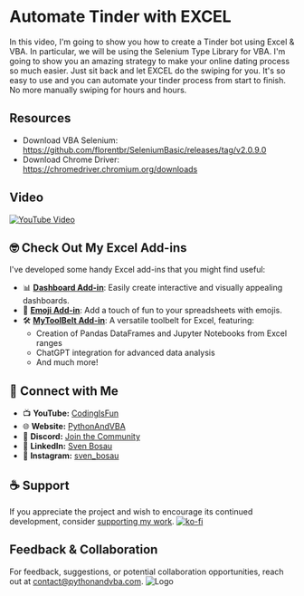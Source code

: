 
# Automate Tinder with EXCEL

In this video, I'm going to show you how to create a Tinder bot using Excel & VBA. In particular, we will be using the Selenium Type Library for VBA. I'm going to show you an amazing strategy to make your online dating process so much easier. Just sit back and let EXCEL do the swiping for you. It's so easy to use and you can automate your tinder process from start to finish. No more manually swiping for hours and hours.

## Resources
- Download VBA Selenium: https://github.com/florentbr/SeleniumBasic/releases/tag/v2.0.9.0
- Download Chrome Driver: https://chromedriver.chromium.org/downloads


## Video

[![YouTube Video](https://img.youtube.com/vi/EvvmOVyQaVY/0.jpg)](https://youtu.be/EvvmOVyQaVY)


## 🤓 Check Out My Excel Add-ins
I've developed some handy Excel add-ins that you might find useful:

- 📊 **[Dashboard Add-in](https://pythonandvba.com/grafly)**: Easily create interactive and visually appealing dashboards.
- 🤪 **[Emoji Add-in](https://pythonandvba.com/emojify)**: Add a touch of fun to your spreadsheets with emojis.
- 🛠️ **[MyToolBelt Add-in](https://pythonandvba.com/mytoolbelt)**: A versatile toolbelt for Excel, featuring:
  - Creation of Pandas DataFrames and Jupyter Notebooks from Excel ranges
  - ChatGPT integration for advanced data analysis
  - And much more!

## 🤝 Connect with Me
- 📺 **YouTube:** [CodingIsFun](https://youtube.com/c/CodingIsFun)
- 🌐 **Website:** [PythonAndVBA](https://pythonandvba.com)
- 💬 **Discord:** [Join the Community](https://pythonandvba.com/discord)
- 💼 **LinkedIn:** [Sven Bosau](https://www.linkedin.com/in/sven-bosau/)
- 📸 **Instagram:** [sven_bosau](https://www.instagram.com/sven_bosau/)

## ☕ Support 
If you appreciate the project and wish to encourage its continued development, consider [supporting my work](https://pythonandvba.com/coffee-donation).
[![ko-fi](https://ko-fi.com/img/githubbutton_sm.svg)](https://pythonandvba.com/coffee-donation)

## Feedback & Collaboration
For feedback, suggestions, or potential collaboration opportunities, reach out at contact@pythonandvba.com.
![Logo](https://www.pythonandvba.com/banner-img)

